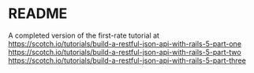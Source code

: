 # README

A completed version of the first-rate tutorial at
https://scotch.io/tutorials/build-a-restful-json-api-with-rails-5-part-one
https://scotch.io/tutorials/build-a-restful-json-api-with-rails-5-part-two
https://scotch.io/tutorials/build-a-restful-json-api-with-rails-5-part-three
